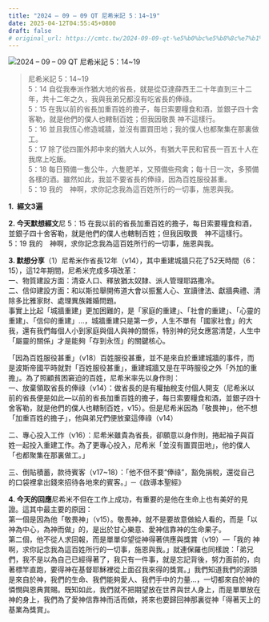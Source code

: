 ```yaml
---
title: "2024 – 09 – 09 QT 尼希米記 5：14~19"
date: 2025-04-12T04:55:45+0800
draft: false
# original_url: https://cmtc.tw/2024-09-09-qt-%e5%b0%bc%e5%b8%8c%e7%b1%b3%e8%a8%98-5%ef%bc%9a1419
---
```


![2024 – 09 – 09 QT 尼希米記 5：14\~19](/images/qt.jpg  "2024 – 09 – 09 QT 尼希米記 5：14\~19")

> 尼希米記 5：14\~19  
> 5：14 自從我奉派作猶大地的省長，就是從亞達薛西王二十年直到三十二年，共十二年之久，我與我弟兄都沒有吃省長的俸祿。  
> 5：15 在我以前的省長加重百姓的擔子，每日索要糧食和酒，並銀子四十舍客勒，就是他們的僕人也轄制百姓；但我因敬畏 神不這樣行。  
> 5：16 並且我恆心修造城牆，並沒有置買田地；我的僕人也都聚集在那裏做工。  
> 5：17 除了從四圍外邦中來的猶大人以外，有猶大平民和官長一百五十人在我席上吃飯。  
> 5：18 每日預備一隻公牛，六隻肥羊，又預備些飛禽；每十日一次，多預備各樣的酒。雖然如此，我並不要省長的俸祿，因為百姓服役甚重。  
> 5：19 我的　神啊，求你記念我為這百姓所行的一切事，施恩與我。

**1.  經文3遍**

**2. 今天默想經文**尼 5：15 在我以前的省長加重百姓的擔子，每日索要糧食和酒，並銀子四十舍客勒，就是他們的僕人也轄制百姓；但我因敬畏　神不這樣行。  
5：19 我的　神啊，求你記念我為這百姓所行的一切事，施恩與我。

**3. 默想分享**（1）尼希米作省長12年（v14），其中重建城牆只花了52天時間（6：15），這12年期間，尼希米完成多項改革：  
一、物質建設方面：清查人口、釋放猶太奴隸、派人管理耶路撒冷。  
二、信仰建設方面：和以斯拉舉開佈道大會以振奮人心、宣讀律法、獻牆典禮、清除多比雅家財、處理異族雜婚問題。  
事實上比起「城牆重建」更加困難的，是「家庭的重建」、「社會的重建」、「心靈的重建」、「信仰的重建」…，城牆重建只是第一步，人生不單有「國家社會」的大我，還有我們每個人小到家庭與個人與神的關係，特別神的兒女應當清楚，人生中「屬靈的關係」才是能夠「存到永恆」的關鍵核心。

「因為百姓服役甚重」（v18）百姓服役甚重，並不是來自於重建城牆的事件，而是波斯帝國平時就對「百姓服役甚重」，重建城牆又是在平時服役之外「外加的重擔」。為了照顧貧困窘迫的百姓，尼希米率先以身作則：  
一、放棄領取省長的俸祿（v14）：做省長的是有權抽稅支付個人開支（尼希米以前的省長便是如此—以前的省長加重百姓的擔子，每日索要糧食和酒，並銀子四十舍客勒，就是他們的僕人也轄制百姓，v15）。但是尼希米因為「敬畏神」，他不想「加重百姓的擔子」，他與弟兄們便放棄這俸祿（v14）

二、專心投入工作（v16）：尼希米雖貴為省長，卻願意以身作則，捲起袖子與百姓一起投入重建工作。為了更專心投入，尼希米「並沒有置買田地」，他的僕人「也都聚集在那裏做工。」

三、倒貼積蓄，款待賓客（v17\~18）：「他不但不要“俸祿”，豁免捐稅，還從自己的口袋裡拿出錢來招待各地來的賓客。」─《啟導本聖經》

**4. 今天的回應**尼希米不但在工作上成功，有重要的是他在生命上也有美好的見證。這其中最主要的原因：  
第一個是因為他「敬畏神」（v15）。敬畏神，就不是要故意做給人看的，而是「以神為中心，為神而做」的，是出於甘心樂意、愛神信靠神的生命果子。  
第二個，他不從人求回報，而是單單仰望從神得著供應與獎賞（v19）—「我的 神啊，求你記念我為這百姓所行的一切事，施恩與我。」就連保羅也同樣說：「弟兄們，我不是以為自己已經得著了，我只有一件事，就是忘記背後，努力面前的，向著標竿直跑，要得神在基督耶穌裡從上面召我來得的獎賞。」我們知道我們的源頭是來自於神，我們的生命、我們能夠愛人、我們手中的力量…，一切都來自於神的憐憫與恩典賞賜。既知如此，我們就不把期望放在世界與世人身上，而是單單放在神的身上，我們為了愛神信靠神而活而做，將來也要歸回神那裏從神「得著天上的基業為獎賞」。